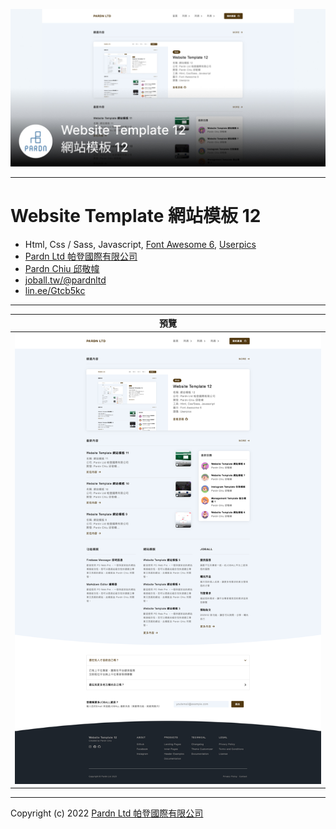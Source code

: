 ![Website Template 網站模板 12 - Pardn Chiu 邱敬幃](./image/2-1.jpg)

***

# Website Template 網站模板 12

- Html, Css / Sass, Javascript, [Font Awesome 6](https://fontawesome.com/v6/search), [Userpics](https://userpics.craftwork.design)
- [Pardn Ltd 帕登國際有限公司](https://www.linkedin.com/company/pardnltd)
- [Pardn Chiu 邱敬幃](https://www.linkedin.com/in/pardnchiu)
- [joball.tw/@pardnltd](https://joball.tw/@pardnltd)
- [lin.ee/Gtcb5kc](http://lin.ee/Gtcb5kc)

***

| 預覽 |
|---|
| ![Website Template 網站模板 12 - Pardn Chiu 邱敬幃](./image/index.jpg) |

***

Copyright (c) 2022 [Pardn Ltd 帕登國際有限公司](https://www.linkedin.com/company/pardnltd)